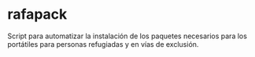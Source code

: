 # rafapack

Script para automatizar la instalación de los paquetes necesarios para los portátiles para personas refugiadas y en vías de exclusión.
